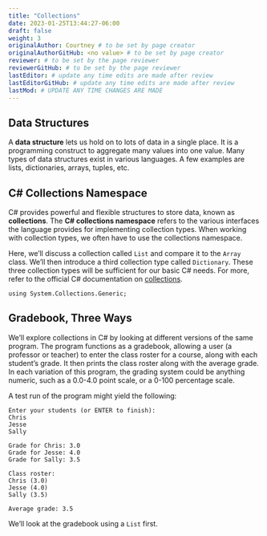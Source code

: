 ```yaml
---
title: "Collections"
date: 2023-01-25T13:44:27-06:00
draft: false
weight: 3
originalAuthor: Courtney # to be set by page creator
originalAuthorGitHub: <no value> # to be set by page creator
reviewer: # to be set by the page reviewer
reviewerGitHub: # to be set by the page reviewer
lastEditor: # update any time edits are made after review
lastEditorGitHub: # update any time edits are made after review
lastMod: # UPDATE ANY TIME CHANGES ARE MADE
---
```


## Data Structures
A **data structure** lets us hold on to lots of data in a single place. It is a programming construct to aggregate many values into one value. Many types of data structures exist in various languages. A few examples are lists, dictionaries, arrays, tuples, etc.

## C# Collections Namespace
C# provides powerful and flexible structures to store data, known as **collections**. The **C# collections namespace** refers to the various interfaces the language provides for implementing collection types.  When working with collection types, we often have to use the collections namespace.  

Here, we’ll discuss a collection called `List` and compare it to the `Array` class. We’ll then introduce a third collection type called `Dictionary`. These three collection types will be sufficient for our basic C# needs. For more, refer to the official C# documentation on [collections](https://learn.microsoft.com/en-us/dotnet/csharp/programming-guide/concepts/collections).

```
using System.Collections.Generic;
``` 



## Gradebook, Three Ways
We’ll explore collections in C# by looking at different versions of the same program. The program functions as a gradebook, allowing a user (a professor or teacher) to enter the class roster for a course, along with each student’s grade. It then prints the class roster along with the average grade. In each variation of this program, the grading system could be anything numeric, such as a 0.0-4.0 point scale, or a 0-100 percentage scale.

A test run of the program might yield the following:

```
Enter your students (or ENTER to finish):
Chris
Jesse
Sally

Grade for Chris: 3.0
Grade for Jesse: 4.0
Grade for Sally: 3.5

Class roster:
Chris (3.0)
Jesse (4.0)
Sally (3.5)

Average grade: 3.5
```

We’ll look at the gradebook using a `List` first.



